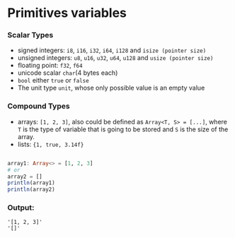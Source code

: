 # Primitives variables
### Scalar Types
- signed integers: ```i8```, ```i16```, ```i32```, ```i64```, ```i128``` and ```isize (pointer size)```
- unsigned integers: ```u8```, ```u16```, ```u32```, ```u64```, ```u128``` and ```usize (pointer size)```
- floating point: ```f32```, ```f64```
- unicode scalar  ```char```(4 bytes each)
- ```bool``` either ```true``` or ```false```
- The unit type ```unit```, whose only possible value is an empty value


### Compound Types
- arrays: ```[1, 2, 3]```, also could be defined as ```Array<T, S> = [...]```, where ```T``` is the type of variable that is going to be stored and ```S``` is the size of the array.
- lists: ```{1, true, 3.14f}```

```julia

array1: Array<> = [1, 2, 3] 
# or
array2 = []
println(array1)
println(array2)

```

### Output:
```
'[1, 2, 3]'
'[]'
```
